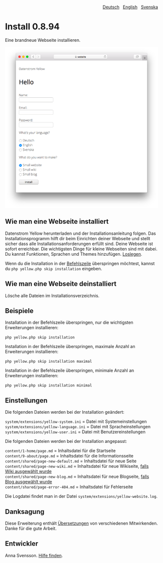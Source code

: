 <p align="right"><a href="README-de.md">Deutsch</a> &nbsp; <a href="README.md">English</a> &nbsp; <a href="README-sv.md">Svenska</a></p>

# Install 0.8.94

Eine brandneue Webseite installieren.

<p align="center"><img src="SCREENSHOT.png" alt="Bildschirmfoto"></p>

## Wie man eine Webseite installiert

Datenstrom Yellow herunterladen und der Installationsanleitung folgen. Das Installationsprogramm hilft dir beim Einrichten deiner Webseite und stellt sicher dass alle Installationsanforderungen erfüllt sind. Deine Webseite ist sofort erreichbar. Die wichtigsten Dinge für kleine Webseiten sind mit dabei. Du kannst Funktionen, Sprachen und Themes hinzufügen. [Loslegen](https://datenstrom.se/de/yellow/help/how-to-get-started).

Wenn du die Installation in der [Befehlszeile](https://github.com/annaesvensson/yellow-core/tree/main/README-de.md) überspringen möchtest, kannst du `php yellow.php skip installation` eingeben.

## Wie man eine Webseite deinstalliert

Lösche alle Dateien im Installationsverzeichnis.

## Beispiele

Installation in der Befehlszeile überspringen, nur die wichtigsten Erweiterungen installieren:

`php yellow.php skip installation`  

Installation in der Befehlszeile überspringen, maximale Anzahl an Erweiterungen installieren:

`php yellow.php skip installation maximal`  

Installation in der Befehlszeile überspringen, minimale Anzahl an Erweiterungen installieren:

`php yellow.php skip installation minimal`  

## Einstellungen

Die folgenden Dateien werden bei der Installation geändert:

`system/extensions/yellow-system.ini` = Datei mit Systemeinstellungen  
`system/extensions/yellow-language.ini` = Datei mit Spracheinstellungen  
`system/extensions/yellow-user.ini` = Datei mit Benutzereinstellungen  

Die folgenden Dateien werden bei der Installation angepasst:

`content/1-home/page.md` = Inhaltsdatei für die Startseite  
`content/9-about/page.md` = Inhaltsdatei für die Informationsseite  
`content/shared/page-new-default.md` = Inhaltsdatei für neue Seite  
`content/shared/page-new-wiki.md` = Inhaltsdatei für neue Wikiseite, [falls Wiki ausgewählt wurde](https://github.com/annaesvensson/yellow-wiki/tree/main/README-de.md)  
`content/shared/page-new-blog.md` = Inhaltsdatei für neue Blogseite, [falls Blog ausgewählt wurde](https://github.com/annaesvensson/yellow-blog/tree/main/README-de.md)  
`content/shared/page-error-404.md` = Inhaltsdatei für Fehlerseite  

Die Logdatei findet man in der Datei `system/extensions/yellow-website.log`.

## Danksagung

Diese Erweiterung enthält [Übersetzungen](https://github.com/annaesvensson/yellow-language/tree/main/README-de.md) von verschiedenen Mitwirkenden. Danke für die gute Arbeit.

## Entwickler

Anna Svensson. [Hilfe finden](https://datenstrom.se/de/yellow/help/).
